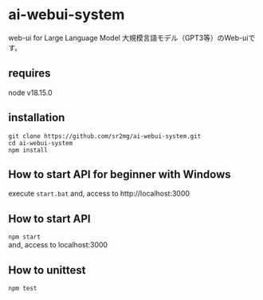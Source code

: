 # ai-webui-system
web-ui for Large Language Model
大規模言語モデル（GPT3等）のWeb-uiです。

## requires
node v18.15.0
## installation
`git clone https://github.com/sr2mg/ai-webui-system.git`  
`cd ai-webui-system`  
`npm install`  

## How to start API for beginner with Windows
execute `start.bat`
and, access to http://localhost:3000
## How to start API
`npm start`  
and, access to localhost:3000

## How to unittest
`npm test`  